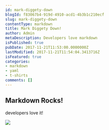 ```yaml
---
id: mark-diggety-down
blogId: f83067b4-919d-4910-acd1-4b3b1c210ecf
slug: mark-diggety-down
contentType: markdown
title: Mark Diggety Down!
author: Admin
metaDescription: Developers love markdown
isPublished: true
pubDate: 2017-11-21T11:53:00.0000000Z
lastModified: 2017-11-21T11:54:04.3413716Z
isFeatured: true
categories:
- markdown
- yaml
- t-shirts
comments: []
---
```

## Markdown Rocks!

developers love it!

[![](/media/images/img_2008-ws.jpg)](/media/images/img_2008.jpg)